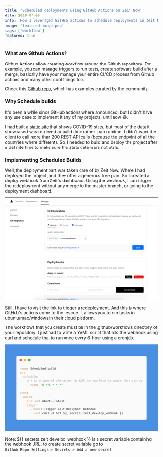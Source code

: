 ```yaml
---
title: 'Scheduled deployments using GitHub Actions on Zeit Now'
date: 2020-04-05
info: 'How I leveraged GitHub actions to schedule deployments in Zeit Now platform using cron.'
image: 'featured-image.png'
tags: ['workflow']
featured: true
---
```


### What are Github Actions?

Github Actions allow creating workflow around the Github repository. For example, you can manage triggers to run tests, create software build after a merge, basically have your manage your entire CI/CD process from Github actions and many other cool things too.

Check this [Github repo](https://github.com/sdras/awesome-actions), which has examples curated by the community.

### Why Schedule builds

It's been a while since GitHub actions where announced, but I didn't have any use case to implement it any of my projects, until now 😅.

I had built a [static site](https://covid-dashboard.now.sh) that shows COVID-19 stats, but most of the data it showcased was retrieved at build time rather than runtime. I didn't want the client to call more than 200 REST API calls (because the endpoint of all the countries where different). So, I needed to build and deploy the project after a definite time to make sure the stats data were not stale.

### Implementing Scheduled Builds

Well, the deployment part was taken care of by Zeit Now. Where I had deployed the project, and they offer a generous free plan. So I created a deploy webhook from Zeit's dashboard. Using the webhook, I can trigger the redeployment without any merge to the master branch, or going to the deployment dashboard.

![Creating webhook from Zeit's Dashboard](zeit-dashboard.png)

Still, I have to visit the link to trigger a redeployment. And this is where GitHub's actions come to the rescue. It allows you to run tasks in ubuntu/mac/windows in their cloud platform.

The workflows that you create must be in the .github/workflows directory of your repository. I just had to write a YAML script that hits the webhook using curl and schedule that to run once every 6-hour using a cronjob.

![Code snippet of the workflow](featured-image.png)

<!-- prettier-ignore -->
Note: ${{ secrets.zeit_develop_webhook }} is a secret variable containing the webhook URL, to create secret variable go to <br /> `Github Repo Settings > Secrets > Add a new secret`
